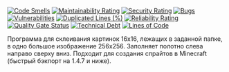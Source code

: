 [![Code Smells][code_smells_badge]][code_smells_link]
[![Maintainability Rating][maintainability_rating_badge]][maintainability_rating_link]
[![Security Rating][security_rating_badge]][security_rating_link]
[![Bugs][bugs_badge]][bugs_link]
[![Vulnerabilities][vulnerabilities_badge]][vulnerabilities_link]
[![Duplicated Lines (%)][duplicated_lines_density_badge]][duplicated_lines_density_link]
[![Reliability Rating][reliability_rating_badge]][reliability_rating_link]
[![Quality Gate Status][quality_gate_status_badge]][quality_gate_status_link]
[![Technical Debt][technical_debt_badge]][technical_debt_link]
[![Lines of Code][lines_of_code_badge]][lines_of_code_link]

Программа для склеивания картинок 16х16, лежащих в заданной папке, в одно большое изображение 256х256. Заполняет 
полотно слева направо сверху вниз. Подходит для создания спрайтов в Minecraft (быстрый бэкпорт на 1.4.7 и ниже).

<!----------------------------------------------------------------------------->

[code_smells_badge]: https://sonarcloud.io/api/project_badges/measure?project=Hummel009_MC-Sprite-Creator&metric=code_smells

[code_smells_link]: https://sonarcloud.io/summary/overall?id=Hummel009_MC-Sprite-Creator

[maintainability_rating_badge]: https://sonarcloud.io/api/project_badges/measure?project=Hummel009_MC-Sprite-Creator&metric=sqale_rating

[maintainability_rating_link]: https://sonarcloud.io/summary/overall?id=Hummel009_MC-Sprite-Creator

[security_rating_badge]: https://sonarcloud.io/api/project_badges/measure?project=Hummel009_MC-Sprite-Creator&metric=security_rating

[security_rating_link]: https://sonarcloud.io/summary/overall?id=Hummel009_MC-Sprite-Creator

[bugs_badge]: https://sonarcloud.io/api/project_badges/measure?project=Hummel009_MC-Sprite-Creator&metric=bugs

[bugs_link]: https://sonarcloud.io/summary/overall?id=Hummel009_MC-Sprite-Creator

[vulnerabilities_badge]: https://sonarcloud.io/api/project_badges/measure?project=Hummel009_MC-Sprite-Creator&metric=vulnerabilities

[vulnerabilities_link]: https://sonarcloud.io/summary/overall?id=Hummel009_MC-Sprite-Creator

[duplicated_lines_density_badge]: https://sonarcloud.io/api/project_badges/measure?project=Hummel009_MC-Sprite-Creator&metric=duplicated_lines_density

[duplicated_lines_density_link]: https://sonarcloud.io/summary/overall?id=Hummel009_MC-Sprite-Creator

[reliability_rating_badge]: https://sonarcloud.io/api/project_badges/measure?project=Hummel009_MC-Sprite-Creator&metric=reliability_rating

[reliability_rating_link]: https://sonarcloud.io/summary/overall?id=Hummel009_MC-Sprite-Creator

[quality_gate_status_badge]: https://sonarcloud.io/api/project_badges/measure?project=Hummel009_MC-Sprite-Creator&metric=alert_status

[quality_gate_status_link]: https://sonarcloud.io/summary/overall?id=Hummel009_MC-Sprite-Creator

[technical_debt_badge]: https://sonarcloud.io/api/project_badges/measure?project=Hummel009_MC-Sprite-Creator&metric=sqale_index

[technical_debt_link]: https://sonarcloud.io/summary/overall?id=Hummel009_MC-Sprite-Creator

[lines_of_code_badge]: https://sonarcloud.io/api/project_badges/measure?project=Hummel009_MC-Sprite-Creator&metric=ncloc

[lines_of_code_link]: https://sonarcloud.io/summary/overall?id=Hummel009_MC-Sprite-Creator
